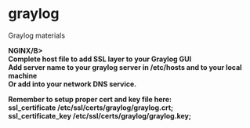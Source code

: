 # graylog
Graylog materials

<B>NGINX/B><BR>
Complete host file to add SSL layer to your Graylog GUI <BR>
Add server name to your graylog server in /etc/hosts and to your local machine<BR>
Or add into your network DNS service.<BR>

Remember to setup proper cert and key file here:<BR>
  ssl_certificate /etc/ssl/certs/graylog/graylog.crt;<BR>
  ssl_certificate_key /etc/ssl/certs/graylog/graylog.key;<BR>
